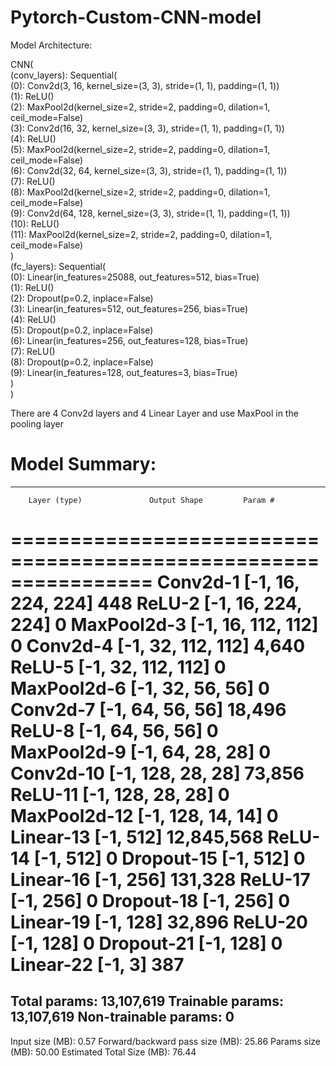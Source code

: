 # Pytorch-Custom-CNN-model
Model Architecture: <br>

CNN(<br>
  (conv_layers): Sequential(<br>
    (0): Conv2d(3, 16, kernel_size=(3, 3), stride=(1, 1), padding=(1, 1))<br>
    (1): ReLU()<br>
    (2): MaxPool2d(kernel_size=2, stride=2, padding=0, dilation=1, ceil_mode=False)<br>
    (3): Conv2d(16, 32, kernel_size=(3, 3), stride=(1, 1), padding=(1, 1))<br>
    (4): ReLU()<br>
    (5): MaxPool2d(kernel_size=2, stride=2, padding=0, dilation=1, ceil_mode=False)<br>
    (6): Conv2d(32, 64, kernel_size=(3, 3), stride=(1, 1), padding=(1, 1))<br>
    (7): ReLU()<br>
    (8): MaxPool2d(kernel_size=2, stride=2, padding=0, dilation=1, ceil_mode=False)<br>
    (9): Conv2d(64, 128, kernel_size=(3, 3), stride=(1, 1), padding=(1, 1))<br>
    (10): ReLU()<br>
    (11): MaxPool2d(kernel_size=2, stride=2, padding=0, dilation=1, ceil_mode=False)<br>
  )<br>
  (fc_layers): Sequential(<br>
    (0): Linear(in_features=25088, out_features=512, bias=True)<br>
    (1): ReLU()<br>
    (2): Dropout(p=0.2, inplace=False)<br>
    (3): Linear(in_features=512, out_features=256, bias=True)<br>
    (4): ReLU()<br>
    (5): Dropout(p=0.2, inplace=False)<br>
    (6): Linear(in_features=256, out_features=128, bias=True)<br>
    (7): ReLU()<br>
    (8): Dropout(p=0.2, inplace=False)<br>
    (9): Linear(in_features=128, out_features=3, bias=True)<br>
  )<br>
)<br>

There are 4 Conv2d layers and 4 Linear Layer and use MaxPool in the pooling layer <br>

# Model Summary: <br>

----------------------------------------------------------------
        Layer (type)               Output Shape         Param # 
================================================================
            Conv2d-1         [-1, 16, 224, 224]             448
              ReLU-2         [-1, 16, 224, 224]               0
         MaxPool2d-3         [-1, 16, 112, 112]               0
            Conv2d-4         [-1, 32, 112, 112]           4,640
              ReLU-5         [-1, 32, 112, 112]               0
         MaxPool2d-6           [-1, 32, 56, 56]               0
            Conv2d-7           [-1, 64, 56, 56]          18,496
              ReLU-8           [-1, 64, 56, 56]               0
         MaxPool2d-9           [-1, 64, 28, 28]               0
           Conv2d-10          [-1, 128, 28, 28]          73,856
             ReLU-11          [-1, 128, 28, 28]               0
        MaxPool2d-12          [-1, 128, 14, 14]               0
           Linear-13                  [-1, 512]      12,845,568
             ReLU-14                  [-1, 512]               0
          Dropout-15                  [-1, 512]               0
           Linear-16                  [-1, 256]         131,328
             ReLU-17                  [-1, 256]               0
          Dropout-18                  [-1, 256]               0
           Linear-19                  [-1, 128]          32,896
             ReLU-20                  [-1, 128]               0
          Dropout-21                  [-1, 128]               0
           Linear-22                    [-1, 3]             387
================================================================
Total params: 13,107,619
Trainable params: 13,107,619
Non-trainable params: 0
----------------------------------------------------------------
Input size (MB): 0.57
Forward/backward pass size (MB): 25.86
Params size (MB): 50.00
Estimated Total Size (MB): 76.44
